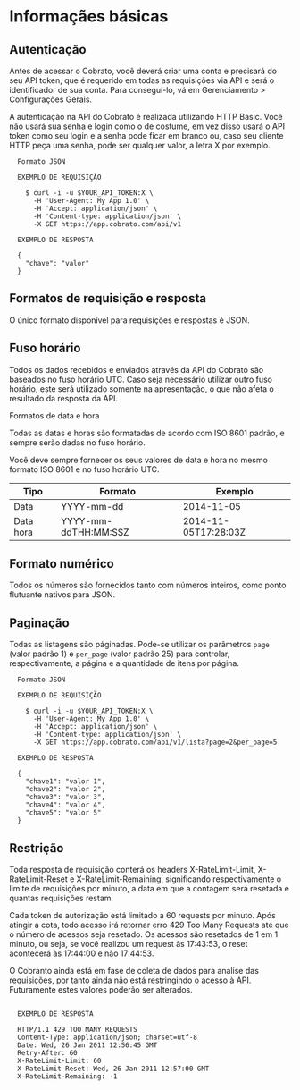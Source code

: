 # Informaçães básicas

## Autenticação


Antes de acessar o Cobrato, você deverá criar uma conta e precisará do seu API token, que é requerido em todas as requisições via API e será o identificador de sua conta. Para conseguí-lo, vá em Gerenciamento > Configurações Gerais.

A autenticação na API do Cobrato é realizada utilizando HTTP Basic. Você não usará sua senha e login como o de costume, em vez disso usará o API token como seu login e a senha pode ficar em branco ou, caso seu cliente HTTP peça uma senha, pode ser qualquer valor, a letra X por exemplo.


  ```shell
    Formato JSON

    EXEMPLO DE REQUISIÇÃO

      $ curl -i -u $YOUR_API_TOKEN:X \
        -H 'User-Agent: My App 1.0' \
        -H 'Accept: application/json' \
        -H 'Content-type: application/json' \
        -X GET https://app.cobrato.com/api/v1

    EXEMPLO DE RESPOSTA

    {
      "chave": "valor"
    }

  ```

## Formatos de requisição e resposta

<aside class="notice">O único formato disponível para requisições e respostas é JSON.</aside>


## Fuso horário

Todos os dados recebidos e enviados através da API do Cobrato são baseados no fuso horário UTC. Caso seja necessário utilizar outro fuso horário, este será utilizado somente na apresentação, o que não afeta o resultado da resposta da API.

Formatos de data e hora

Todas as datas e horas são formatadas de acordo com ISO 8601 padrão, e sempre serão dadas no fuso horário.

Você deve sempre fornecer os seus valores de data e hora no mesmo formato ISO 8601 e no fuso horário UTC.

|Tipo      | Formato                 | Exemplo                |
|----------|-------------------------|------------------------|
|Data      | YYYY-mm-dd              |  2014-11-05            |
|Data hora | YYYY-mm-ddTHH:MM:SSZ    |  2014-11-05T17:28:03Z  |


## Formato numérico

<aside class="notice">Todos os números são fornecidos tanto com números inteiros, como ponto flutuante nativos para JSON.</aside>

## Paginação

Todas as listagens são páginadas. Pode-se utilizar os parâmetros `page` (valor padrão 1) e
`per_page` (valor padrão 25) para controlar, respectivamente, a página e a quantidade de
itens por página.

  ```shell
    Formato JSON

    EXEMPLO DE REQUISIÇÃO

      $ curl -i -u $YOUR_API_TOKEN:X \
        -H 'User-Agent: My App 1.0' \
        -H 'Accept: application/json' \
        -H 'Content-type: application/json' \
        -X GET https://app.cobrato.com/api/v1/lista?page=2&per_page=5

    EXEMPLO DE RESPOSTA

    {
      "chave1": "valor 1",
      "chave2": "valor 2",
      "chave3": "valor 3",
      "chave4": "valor 4",
      "chave5": "valor 5"
    }

  ```
## Restrição

Toda resposta de requisição conterá os headers X-RateLimit-Limit, X-RateLimit-Reset e X-RateLimit-Remaining, significando respectivamente o limite de requisições por minuto, a data em que a contagem será resetada e quantas requisições restam.

Cada token de autorização está limitado a 60 requests por minuto. Após atingir a cota, todo acesso irá retornar erro 429 Too Many Requests até que o número de acessos seja resetado. Os acessos são resetados de 1 em 1 minuto, ou seja, se você realizou um request às 17:43:53, o reset acontecerá às 17:44:00 e não 17:44:53.

<aside class="notice">
  O Cobranto ainda está em fase de coleta de dados para analise das requisições, por tanto ainda não está restringindo o acesso à API. Futuramente estes valores poderão ser alterados.
</aside>

```shell

  EXEMPLO DE RESPOSTA

  HTTP/1.1 429 TOO MANY REQUESTS
  Content-Type: application/json; charset=utf-8
  Date: Wed, 26 Jan 2011 12:56:45 GMT
  Retry-After: 60
  X-RateLimit-Limit: 60
  X-RateLimit-Reset: Wed, 26 Jan 2011 12:57:00 GMT
  X-RateLimit-Remaining: -1

```
